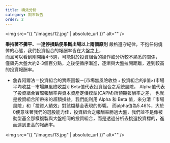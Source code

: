 ```yaml
---
title: 績效分析
category: 期末報告
order: 2
---
```

<span class="image fit"><img src="{{ "/images/12.jpg" | absolute_url }}" alt="" /></span>

**秉持著不攤平、一達停損點便果斷出場以上兩個原則**
嚴格遵守紀律，不抱任何僥倖的心態，我們投資組合的報酬率皆在大盤之上，<br>
而且可以看到剛開始4-5週，可能對於投資組合的操作或分析較不熟悉的關係，<br>
僅領先大盤大約2-3個百分點，之後便循序漸進，逐漸與大盤拉開距離，達到較高的投資報酬率。<br>

- 詹森阿爾法＝投資組合的實際回報－[市場無風險收益﹢投資組合的β值×(市場平均收益－市場無風險收益)]
Beta值代表投資組合之系統風險，
Alpha值代表了投資組合實際報酬率與資本資產定價模型(CAPM)所預期報酬率之差，
也就是投資組合所帶來的超額損益，我們能利用 Alpha 和 Beta 值，來分清「市場風險」和「投資人績效」對該檔基金表現的影響。
而alpha值為5.46%，大於0便意味著我們的選股能力佳，投資組合之報酬率勝過大盤，我們並不是像被動型基金那樣複製與大盤相同的投資組合，而是透過分析去挑選投資標的，進而達到更高的報酬率。

<span class="image fit"><img src="{{ "/images/13.jpg" | absolute_url }}" alt="" /></span>